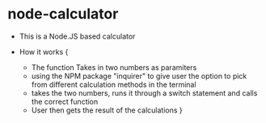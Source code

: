 # node-calculator

* This is a Node.JS based calculator

* How it works {
    * The function Takes in two numbers as paramiters
    * using the NPM package "inquirer" to give user the option to pick from different calculation methods in the terminal
    * takes the two numbers, runs it through a switch statement and calls the correct function
    * User then gets the result of the calculations
}
